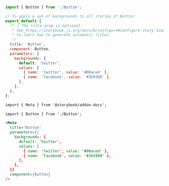 ```js filename="Button.stories.js|jsx|ts|tsx" renderer="common" language="js"
import { Button } from './Button';

// To apply a set of backgrounds to all stories of Button:
export default {
  /* 👇 The title prop is optional.
   * See https://storybook.js.org/docs/6/configure#configure-story-loading
   * to learn how to generate automatic titles
   */
  title: 'Button',
  component: Button,
  parameters: {
    backgrounds: {
      default: 'twitter',
      values: [
        { name: 'twitter', value: '#00aced' },
        { name: 'facebook', value: '#3b5998' },
      ],
    },
  },
};
```
```md filename="Button.stories.mdx" renderer="common" language="mdx"
import { Meta } from '@storybook/addon-docs';

import { Button } from './Button';

<Meta
  title="Button"
  parameters={{
    backgrounds: {
      default: 'twitter',
      values: [
        { name: 'twitter', value: '#00aced' },
        { name: 'facebook', value: '#3b5998' },
      ],
    },
  }}
  component={Button}
/>
```
